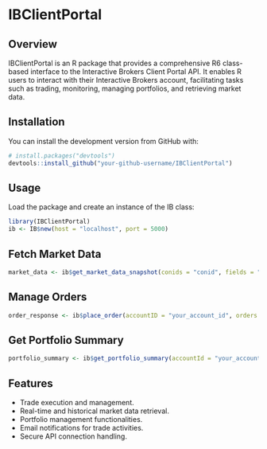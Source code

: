 # IBClientPortal

## Overview
IBClientPortal is an R package that provides a comprehensive R6 class-based interface to the Interactive Brokers Client Portal API. It enables R users to interact with their Interactive Brokers account, facilitating tasks such as trading, monitoring, managing portfolios, and retrieving market data.

## Installation
You can install the development version from GitHub with:

```R
# install.packages("devtools")
devtools::install_github("your-github-username/IBClientPortal")
```

## Usage

Load the package and create an instance of the IB class:

```R
library(IBClientPortal)
ib <- IB$new(host = "localhost", port = 5000)
```

## Fetch Market Data
```R
market_data <- ib$get_market_data_snapshot(conids = "conid", fields = "fields")
```

## Manage Orders
```R
order_response <- ib$place_order(accountID = "your_account_id", orders = your_order_list)

```

## Get Portfolio Summary
```R
portfolio_summary <- ib$get_portfolio_summary(accountId = "your_account_id")

```

## Features

- Trade execution and management.
- Real-time and historical market data retrieval.
- Portfolio management functionalities.
- Email notifications for trade activities.
- Secure API connection handling.


